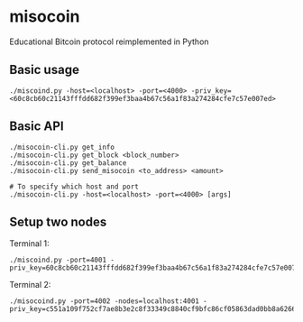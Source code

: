 # misocoin
Educational Bitcoin protocol reimplemented in Python

## Basic usage
```
./miscoind.py -host=<localhost> -port=<4000> -priv_key=<60c8cb60c21143fffdd682f399ef3baa4b67c56a1f83a274284cfe7c57e007ed>
```

## Basic API
```
./misocoin-cli.py get_info
./misocoin-cli.py get_block <block_number>
./misocoin-cli.py get_balance
./misocoin-cli.py send_misocoin <to_address> <amount>

# To specify which host and port
./misocoin-cli.py -host=<localhost> -port=<4000> [args]
```

## Setup two nodes

Terminal 1:
```
./miscoind.py -port=4001 -priv_key=60c8cb60c21143fffdd682f399ef3baa4b67c56a1f83a274284cfe7c57e007ed
```

Terminal 2:
```
./misocoind.py -port=4002 -nodes=localhost:4001 -priv_key=c551a109f752cf7ae8b3e2c8f33349c8840cf9bfc86cf05863dad0bb8a626667
```